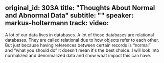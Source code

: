 original_id: 303A
title: "Thoughts About Normal and Abnormal Data"
subtitle: ""
speaker: markus-holtermann
track: 
video:
---
A lot of our data lives in databases. A lot of those databases are relational databases. They are called relational due to how objects refer to each other. But just because having references between certain records is “normal” and “what you should do” it doesn't mean it's the best choice. I will look into normalized and denormalized data and show what impact this can have.